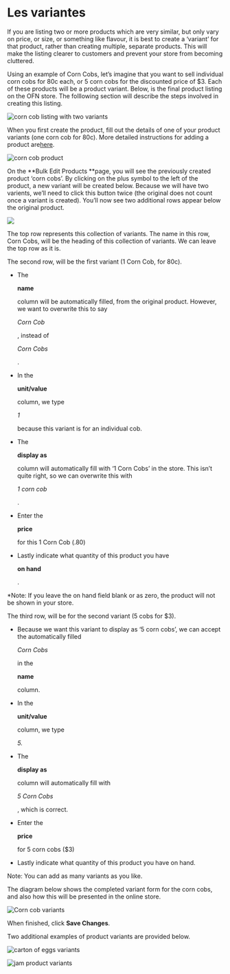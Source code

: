 # Les variantes

If you are listing two or more products which are very similar, but only vary on price, or size, or something like flavour, it is best to create a ‘variant’ for that product, rather than creating multiple, separate products. This will make the listing clearer to customers and prevent your store from becoming cluttered.

Using an example of Corn Cobs, let’s imagine that you want to sell individual corn cobs for 80c each, or 5 corn cobs for the discounted price of $3. Each of these products will be a product variant. Below, is the final product listing on the OFN store. The folllowing section will describe the steps involved in creating this listing.

![corn cob listing with two variants](https://openfoodnetwork.org/wp-content/uploads/2015/05/CornCob-Variants.png)

When you first create the product, fill out the details of one of your product variants \(one corn cob for 80c\). More detailed instructions for adding a product are[here](http://openfoodnetwork.org/platform/user-guide/producer-set-up-guide/producer_products/).

![corn cob product](https://openfoodnetwork.org/wp-content/uploads/2015/05/Corn-cobs.png)

On the **Bulk Edit Products **page, you will see the previously created product ‘corn cobs’. By clicking on the plus symbol to the left of the product, a new variant will be created below. Because we will have two varients, we’ll need to click this button twice \(the original does not count once a variant is created\). You’ll now see two additional rows appear below the original product.

![](https://openfoodnetwork.org/wp-content/uploads/2015/05/Add-variant.png)

The top row represents this collection of variants. The name in this row, Corn Cobs, will be the heading of this collection of variants. We can leave the top row as it is.

The second row, will be the first variant \(1 Corn Cob, for 80c\).

* The

  **name**

  column will be automatically filled, from the original product. However, we want to overwrite this to say

  _Corn Cob_

  , instead of

  _Corn Cobs_

  .

* In the

  **unit/value**

  column, we type

  _1_

  because this variant is for an individual cob.

* The

  **display as**

  column will automatically fill with ‘1 Corn Cobs’ in the store. This isn’t quite right, so we can overwrite this with

  _1 corn cob_

  .

* Enter the

  **price**

  for this 1 Corn Cob \(.80\)

* Lastly indicate what quantity of this product you have

  **on hand**

  .

\*Note: If you leave the on hand field blank or as zero, the product will not be shown in your store.

The third row, will be for the second variant \(5 cobs for $3\).

* Because we want this variant to display as ‘5 corn cobs’, we can accept the automatically filled

  _Corn Cobs_

  in the

  **name**

  column.

* In the

  **unit/value**

  column, we type

  _5._

* The

  **display as**

  column will automatically fill with

  _5 Corn Cobs_

  , which is correct.

* Enter the

  **price**

  for 5 corn cobs \($3\)

* Lastly indicate what quantity of this product you have on hand.

Note: You can add as many variants as you like.

The diagram below shows the completed variant form for the corn cobs, and also how this will be presented in the online store.

![Corn cob variants](https://openfoodnetwork.org/wp-content/uploads/2015/05/Corn-Cobs3.png)

When finished, click **Save Changes**.

Two additional examples of product variants are provided below.

![carton of eggs variants](https://openfoodnetwork.org/wp-content/uploads/2015/05/Carton-of-Eggs2.png)

![jam product variants](https://openfoodnetwork.org/wp-content/uploads/2015/05/JamVariants.png)

